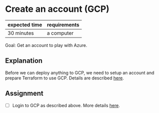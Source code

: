 # Create an account (GCP)

| expected time | requirements |
|---------------|--------------|
| 30 minutes    | a computer   |

Goal: Get an account to play with Azure.

## Explanation

Before we can deploy anything to GCP, we need to setup an account and prepare Terraform to use GCP. Details are described [here](https://registry.terraform.io/providers/hashicorp/google/latest/docs/guides/getting_started).

## Assignment

- [ ] Login to GCP as described above. More details [here](https://learn.hashicorp.com/tutorials/terraform/google-cloud-platform-build?in=terraform/gcp-get-started).
